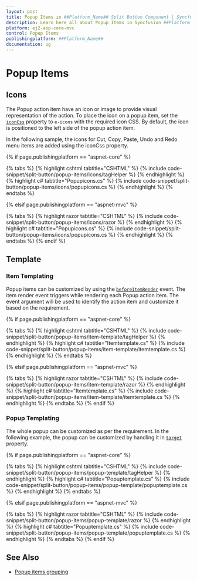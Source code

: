 ```yaml
---
layout: post
title: Popup Items in ##Platform_Name## Split Button Component | Syncfusion
description: Learn here all about Popup Items in Syncfusion ##Platform_Name## Split Button component of Syncfusion Essential JS 2 and more.
platform: ej2-asp-core-mvc
control: Popup Items
publishingplatform: ##Platform_Name##
documentation: ug
---
```



# Popup Items

## Icons

The Popup action item have an icon or image to provide visual representation of the action. To place the icon on a popup item, set the [`iconCss`](https://help.syncfusion.com/cr/aspnetcore-js2/Syncfusion.EJ2.SplitButtons.SplitButton.html#Syncfusion_EJ2_SplitButtons_SplitButton_IconCss) property to `e-icons` with the required icon CSS. By default, the icon is positioned to the left side of the popup action item.

In the following sample, the icons for Cut, Copy, Paste, Undo and Redo menu items are added using the iconCss property.

{% if page.publishingplatform == "aspnet-core" %}

{% tabs %}
{% highlight cshtml tabtitle="CSHTML" %}
{% include code-snippet/split-button/popup-items/icons/tagHelper %}
{% endhighlight %}
{% highlight c# tabtitle="Popupicons.cs" %}
{% include code-snippet/split-button/popup-items/icons/popupicons.cs %}
{% endhighlight %}
{% endtabs %}

{% elsif page.publishingplatform == "aspnet-mvc" %}

{% tabs %}
{% highlight razor tabtitle="CSHTML" %}
{% include code-snippet/split-button/popup-items/icons/razor %}
{% endhighlight %}
{% highlight c# tabtitle="Popupicons.cs" %}
{% include code-snippet/split-button/popup-items/icons/popupicons.cs %}
{% endhighlight %}
{% endtabs %}
{% endif %}



## Template

### Item Templating

Popup items can be customized by using the [`beforeItemRender`](https://help.syncfusion.com/cr/aspnetcore-js2/Syncfusion.EJ2.SplitButtons.SplitButton.html#Syncfusion_EJ2_SplitButtons_SplitButton_BeforeItemRender) event. The item render event triggers while rendering each Popup action item. The event argument will be used to identify the action item and customize it based on the requirement.

{% if page.publishingplatform == "aspnet-core" %}

{% tabs %}
{% highlight cshtml tabtitle="CSHTML" %}
{% include code-snippet/split-button/popup-items/item-template/tagHelper %}
{% endhighlight %}
{% highlight c# tabtitle="Itemtemplate.cs" %}
{% include code-snippet/split-button/popup-items/item-template/itemtemplate.cs %}
{% endhighlight %}
{% endtabs %}

{% elsif page.publishingplatform == "aspnet-mvc" %}

{% tabs %}
{% highlight razor tabtitle="CSHTML" %}
{% include code-snippet/split-button/popup-items/item-template/razor %}
{% endhighlight %}
{% highlight c# tabtitle="Itemtemplate.cs" %}
{% include code-snippet/split-button/popup-items/item-template/itemtemplate.cs %}
{% endhighlight %}
{% endtabs %}
{% endif %}



### Popup Templating

The whole popup can be customized as per the requirement. In the following example, the popup can be customized by handling it in [`target`](https://help.syncfusion.com/cr/aspnetcore-js2/Syncfusion.EJ2.SplitButtons.SplitButton.html#Syncfusion_EJ2_SplitButtons_SplitButton_Target) property.

{% if page.publishingplatform == "aspnet-core" %}

{% tabs %}
{% highlight cshtml tabtitle="CSHTML" %}
{% include code-snippet/split-button/popup-items/popup-template/tagHelper %}
{% endhighlight %}
{% highlight c# tabtitle="Popuptemplate.cs" %}
{% include code-snippet/split-button/popup-items/popup-template/popuptemplate.cs %}
{% endhighlight %}
{% endtabs %}

{% elsif page.publishingplatform == "aspnet-mvc" %}

{% tabs %}
{% highlight razor tabtitle="CSHTML" %}
{% include code-snippet/split-button/popup-items/popup-template/razor %}
{% endhighlight %}
{% highlight c# tabtitle="Popuptemplate.cs" %}
{% include code-snippet/split-button/popup-items/popup-template/popuptemplate.cs %}
{% endhighlight %}
{% endtabs %}
{% endif %}



## See Also

* [Popup items grouping](./how-to/group-items-in-popup)